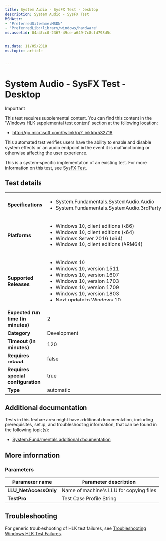 ```yaml
---
title: System Audio - SysFX Test - Desktop
description: System Audio - SysFX Test
MSHAttr:
- 'PreferredSiteName:MSDN'
- 'PreferredLib:/library/windows/hardware'
ms.assetid: 04a47cc0-2367-49ce-a649-7c8cfd798d5c


ms.date: 11/05/2018
ms.topic: article


---
```


# System Audio - SysFX Test - Desktop

> [!IMPORTANT]
> 
> This test requires supplemental content. You can find this content in the 'Windows HLK supplemental test content' section at the following location:

-   <http://go.microsoft.com/fwlink/p/?LinkId=532718>



This automated test verifies users have the ability to enable and disable system effects on an audio endpoint in the event it is malfunctioning or otherwise affecting the user experience.

This is a system-specific implementation of an existing test. For more information on this test, see [SysFX Test](76583675-20f6-45e4-8792-8c043a45644a.md).

## Test details

|||
|---|---|
| **Specifications**  | <ul><li>System.Fundamentals.SystemAudio.Audio</li><li>System.Fundamentals.SystemAudio.3rdPartyDriver.UAA</li></ul> |  
| **Platforms**   | <ul><li>Windows 10, client editions (x86)</li><li>Windows 10, client editions (x64)</li><li>Windows Server 2016 (x64)</li><li>Windows 10, client editions (ARM64)</li></ul> |
| **Supported Releases** | <ul><li>Windows 10</li><li>Windows 10, version 1511</li><li>Windows 10, version 1607</li><li>Windows 10, version 1703</li><li>Windows 10, version 1709</li><li>Windows 10, version 1803</li><li>Next update to Windows 10</li></ul> |
|**Expected run time (in minutes)**| 2 |
|**Category**| Development |
|**Timeout (in minutes)**| 120 |
|**Requires reboot**| false |
|**Requires special configuration**| true |
|**Type**| automatic |



## <span id="Additional_documentation"></span><span id="additional_documentation"></span><span id="ADDITIONAL_DOCUMENTATION"></span>Additional documentation


Tests in this feature area might have additional documentation, including prerequisites, setup, and troubleshooting information, that can be found in the following topic(s):

-   [System.Fundamentals additional documentation](system-fundamentals-additional-documentation.md)

## <span id="More_information"></span><span id="more_information"></span><span id="MORE_INFORMATION"></span>More information


### <span id="Parameters"></span><span id="parameters"></span><span id="PARAMETERS"></span>Parameters

| Parameter name         | Parameter description                   |
|------------------------|-----------------------------------------|
| **LLU\_NetAccessOnly** | Name of machine's LLU for copying files |
| **TestPro**            | Test Case Profile String                |



## <span id="Troubleshooting"></span><span id="troubleshooting"></span><span id="TROUBLESHOOTING"></span>Troubleshooting


For generic troubleshooting of HLK test failures, see [Troubleshooting Windows HLK Test Failures](../user/troubleshooting-windows-hlk-test-failures.md).










